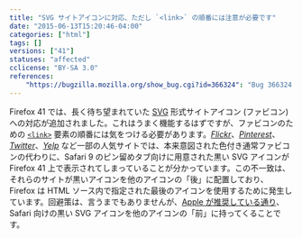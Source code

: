 ```yaml
---
title: "SVG サイトアイコンに対応、ただし `<link>` の順番には注意が必要です"
date: "2015-06-13T15:20:46-04:00"
categories: ["html"]
tags: []
versions: ["41"]
statuses: "affected"
cclicense: "BY-SA 3.0"
references:
    "https://bugzilla.mozilla.org/show_bug.cgi?id=366324": "Bug 366324 - SVG site icons (favicons, shortcut icons) support"
---
```

Firefox 41 では、長く待ち望まれていた [SVG](https://developer.mozilla.org/ja/docs/Web/SVG) 形式サイトアイコン (ファビコン) への対応が追加されました。これはうまく機能するはずですが、ファビコンのための [`<link>`](https://developer.mozilla.org/ja/docs/Web/HTML/Element/link) 要素の順番には気をつける必要があります。[*Flickr*](https://bugzilla.mozilla.org/show_bug.cgi?id=1181681)、[*Pinterest*](https://bugzilla.mozilla.org/show_bug.cgi?id=1174568)、[*Twitter*](https://bugzilla.mozilla.org/show_bug.cgi?id=1174552)、[*Yelp*](https://bugzilla.mozilla.org/show_bug.cgi?id=1174548) など一部の人気サイトでは、本来意図された色付き通常ファビコンの代わりに、Safari 9 のピン留めタブ向けに用意された黒い SVG アイコンが Firefox 41 上で表示されてしまっていることが分かっています。この不一致は、それらのサイトが黒いアイコンを他のアイコンの「後」に配置しており、Firefox は HTML ソース内で指定された最後のアイコンを使用するために発生しています。回避策は、言うまでもありませんが、[Apple が推奨している通り](https://developer.apple.com/library/safari/releasenotes/General/WhatsNewInSafari/Articles/Safari_9.html#//apple_ref/doc/uid/TP40014305-CH9-SW20)、Safari 向けの黒い SVG アイコンを他のアイコンの「前」に持ってくることです。
